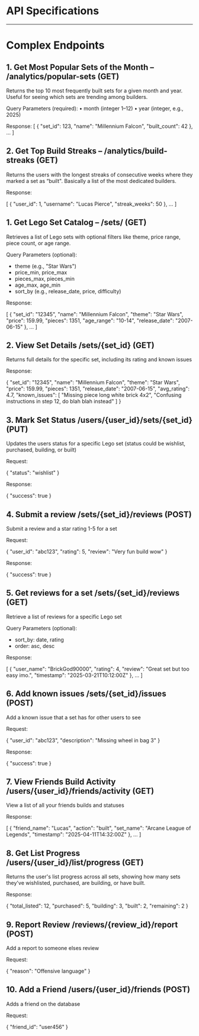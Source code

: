 # API Specifications
__________________________

# Complex Endpoints

## 1. Get Most Popular Sets of the Month – /analytics/popular-sets (GET)

Returns the top 10 most frequently built sets for a given month and year. Useful for seeing which sets are trending among builders.

Query Parameters (required):
	•	month (integer 1–12)
	•	year (integer, e.g., 2025)

Response:
[
  {
    "set_id": 123,
    "name": "Millennium Falcon",
    "built_count": 42
  },
  ...
]

## 2. Get Top Build Streaks – /analytics/build-streaks (GET)

Returns the users with the longest streaks of consecutive weeks where they marked a set as “built". Basically a list of the most dedicated builders.

Response:

[
  {
    "user_id": 1,
    "username": "Lucas Pierce",
    "streak_weeks": 50
  },
  ...
]

## 1. Get Lego Set Catalog – /sets/ (GET)
Retrieves a list of Lego sets with optional filters like theme, price range, piece count, or age range.

Query Parameters (optional):
- theme (e.g., "Star Wars")
- price_min, price_max
- pieces_max, pieces_min
- age_max, age_min
- sort_by (e.g., release_date, price, difficulty)

Response:

[
  {
    "set_id": "12345",
    "name": "Millennium Falcon",
    "theme": "Star Wars",
    "price": 159.99,
    "pieces": 1351,
    "age_range": "10-14",
    "release_date": "2007-06-15"
  },
  ...
]

## 2. View Set Details /sets/{set_id} (GET)
Returns full details for the specific set, including its rating and known issues

Response:

{
  "set_id": "12345",
  "name": "Millennium Falcon",
  "theme": "Star Wars",
  "price": 159.99,
  "pieces": 1351,
  "release_date": "2007-06-15",
  "avg_rating": 4.7,
  "known_issues": [
    "Missing piece long white brick 4x2",
    "Confusing instructions in step 12, do blah blah instead"
  ]
}

## 3. Mark Set Status /users/{user_id}/sets/{set_id} (PUT)
Updates the users status for a specific Lego set
(status could be wishlist, purchased, building, or built)

Request:

{
  "status": "wishlist" 
}

Response:

{ "success": true }

## 4. Submit a review /sets/{set_id}/reviews (POST)
Submit a review and a star rating 1-5 for a set

Request:

{
  "user_id": "abc123",
  "rating": 5,
  "review": "Very fun build wow"
}

Response:

{ "success": true }

## 5. Get reviews for a set /sets/{set_id}/reviews (GET)
Retrieve a list of reviews for a specific Lego set

Query Parameters (optional):
- sort_by: date, rating
- order: asc, desc

Response:

[
  {
    "user_name": "BrickGod90000",
    "rating": 4,
    "review": "Great set but too easy imo.",
    "timestamp": "2025-03-21T10:12:00Z"
  },
  ...
]

## 6. Add known issues /sets/{set_id}/issues (POST)
Add a known issue that a set has for other users to see

Request:

{
  "user_id": "abc123",
  "description": "Missing wheel in bag 3"
}

Response:

{ "success": true }

## 7. View Friends Build Activity /users/{user_id}/friends/activity (GET)
View a list of all your friends builds and statuses

Response:

[
  {
    "friend_name": "Lucas",
    "action": "built",
    "set_name": "Arcane League of Legends",
    "timestamp": "2025-04-11T14:32:00Z"
  },
  ...
]

## 8. Get List Progress /users/{user_id}/list/progress (GET)
Returns the user's list progress across all sets, showing how many sets they've wishlisted, purchased, are building, or have built.

Response:

{
  "total_listed": 12,
  "purchased": 5,
  "building": 3,
  "built": 2,
  "remaining": 2
}

## 9. Report Review /reviews/{review_id}/report (POST)
Add a report to someone elses review

Request:

{ "reason": "Offensive language" }

## 10. Add a Friend /users/{user_id}/friends (POST)
Adds a friend on the database

Request:

{ "friend_id": "user456" }
